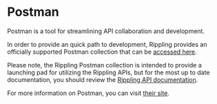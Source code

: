 # Postman

Postman is a tool for streamlining API collaboration and development.

In order to provide an quick path to development, Rippling provides an officially supported Postman collection that can be [accessed here](https://documenter.getpostman.com/view/11475460/T1LQhS1V?version=latest).

Please note, the Rippling Postman collection is intended to provide a launching pad for utilizing the Rippling APIs, but for the most up to date documentation, you should review the [Rippling API documentation](https://rippling.stoplight.io/docs/rippling-api/RipplingOpenAPI.v1.yaml).

For more information on Postman, you can visit [their site](https://www.postman.com/).
